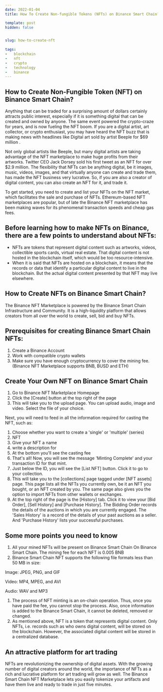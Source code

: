 ```yaml
---
date: 2022-01-04
title: How To Create Non-fungible Tokens (NFTs) on Binance Smart Chain?

template: post
hidden: false


slug: how-to-create-nft
  
tags:
-   blockchain
-   nft
-   crypto
-   technology
-   binance
---
```

<!-- more -->


<!-- more -->


## How to Create Non-Fungible Token (NFT) on Binance Smart Chain?

Anything that can be traded for a surprising amount of dollars certainly attracts public interest, especially if it is something digital that can be created and owned by anyone. The same event powered the crypto-craze for years, and is now fueling the NFT boom. If you are a digital artist, art collector, or crypto enthusiast, you may have heard the NFT buzz that is making news with headlines like  Digital art sold by artist Beeple for $69 million .

Not only global artists like Beeple, but many digital artists are taking advantage of the NFT marketplace to make huge profits from their artworks. Twitter CEO Jack Dorsey sold his first tweet as an NFT for over $2.9 million. The flexibility that NFTs can be anything digital, be it images, music, videos, images, and that virtually anyone can create and trade them, has made the NFT business very lucrative. So, if you are also a creator of digital content, you can also create an NFT for it, and trade it. 

To get started, you need to create and list your NFTs on the NFT market, which facilitates the sale and purchase of NFTs. Ethereum-based NFT marketplaces are popular, but of late the Binance NFT marketplace has been making waves for its phenomenal transaction speeds and cheap gas fees.

## Before learning how to make NFTs on Binance, there are a few points to understand about NFTs:

- NFTs are tokens that represent digital content such as artworks, videos, collectible sports cards, virtual real estate. That digital content is not hosted in the blockchain itself, which would be too resource-intensive.
- When it is said that NFTs are hosted on a blockchain, it means that the records or data that identify a particular digital content to live in the blockchain. But the actual digital content presented by that NFT may live elsewhere.

## How to Create NFTs on Binance Smart Chain?

The Binance NFT Marketplace is powered by the Binance Smart Chain Infrastructure and Community. It is a high-liquidity platform that allows creators from all over the world to create, sell, bid and buy NFTs.

## Prerequisites for creating Binance Smart Chain NFTs:

1. Create a Binance Account
2. Work with compatible crypto wallets
3. Make sure you have enough cryptocurrency to cover the mining fee. (Binance NFT Marketplace supports BNB, BUSD and ETH)

## Create Your Own NFT on Binance Smart Chain

1. Go to Binance NFT Marketplace Homepage
2. Click the [Create] button at the top right of the page
3. This will take you to the upload page. You can upload audio, image and video. Select the file of your choice.

Next, you will need to feed in all the information required for casting the NFT, such as:

1. Choose whether you want to create a 'single' or 'multiple' (series)
2. NFT
3. Give your NFT a name
4. write a description for
5. At the bottom you'll see the casting fee
6. That's all! Now, you will see the message 'Minting Complete' and your transaction ID for that mint.
7. Just below the ID, you will see the [List NFT] button. Click it to go to your collection.
8. This will take you to the [collections] page tagged under [NFT assets] page. This page lists all the NFTs you currently own, be it an NFT you bought, or an NFT created by you. The same page also gives you the option to import NFTs from other wallets or exchanges.
9. At the top right of the page is the [History] tab. Click it to view your [Bid Order], [Sell History] and [Purchase History]. The Bidding Order records the details of the auctions in which you are currently engaged. The 'Sales History' is a record of the details of your past auctions as a seller. And 'Purchase History' lists your successful purchases.

## Some more points you need to know

1. All your mined NFTs will be present on Binance Smart Chain On Binance Smart Chain. The mining fee for each NFT is 0.005 BNB
2. Binance Smart Chain NFT supports the following file formats less than 50 MB in size:

Image: JPEG, PNG, and GIF

Video: MP4, MPEG, and AVI

Audio: WAV and MP3

1. The process of NFT minting is an on-chain operation. Thus, once you have paid the fee, you cannot stop the process. Also, once information is added to the Binance Smart Chain, it cannot be deleted, removed or changed.
2. As mentioned above, NFT is a token that represents digital content. Only NFTs, i.e. records such as who owns digital content, will be stored on the blockchain. However, the associated digital content will be stored in a centralized database.

## An attractive platform for art trading

NFTs are revolutionizing the ownership of digital assets. With the growing number of digital creators around the world, the importance of NFTs as a rich and lucrative platform for art trading will grow as well. The Binance Smart Chain NFT Marketplace lets you easily tokenize your artifacts and have them live and ready to trade in just five minutes.
